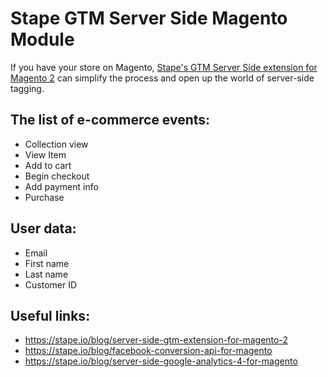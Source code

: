 # Stape GTM Server Side Magento Module

If you have your store on Magento, [Stape's GTM Server Side extension for Magento 2](https://commercemarketplace.adobe.com/stape-gtm-server-side-magento-module.html) can simplify the process and open up the world of server-side tagging. 

## The list of e-commerce events:
- Collection view
- View Item
- Add to cart
- Begin checkout
- Add payment info
- Purchase

## User data:

- Email
- First name
- Last name
- Customer ID

## Useful links:
 
- https://stape.io/blog/server-side-gtm-extension-for-magento-2
- https://stape.io/blog/facebook-conversion-api-for-magento
- https://stape.io/blog/server-side-google-analytics-4-for-magento 

